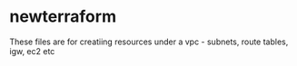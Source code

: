 # newterraform
These files are for creatiing resources under a vpc - subnets, route tables, igw, ec2 etc
